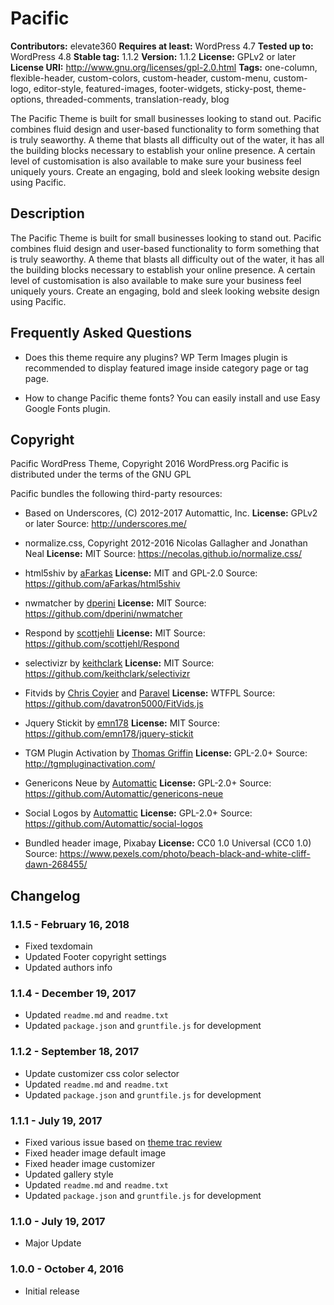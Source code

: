 # Pacific

**Contributors:** elevate360
**Requires at least:** WordPress 4.7
**Tested up to:** WordPress 4.8
**Stable tag:** 1.1.2
**Version:** 1.1.2
**License:** GPLv2 or later
**License URI:** http://www.gnu.org/licenses/gpl-2.0.html
**Tags:** one-column, flexible-header, custom-colors, custom-header, custom-menu, custom-logo, editor-style, featured-images, footer-widgets, sticky-post, theme-options, threaded-comments, translation-ready, blog

The Pacific Theme is built for small businesses looking to stand out. Pacific combines fluid design and user-based functionality to form something that is truly seaworthy. A theme that blasts all difficulty out of the water, it has all the building blocks necessary to establish your online presence. A certain level of customisation is also available to make sure your business feel uniquely yours. Create an engaging, bold and sleek looking website design using Pacific.

## Description

The Pacific Theme is built for small businesses looking to stand out. Pacific combines fluid design and user-based functionality to form something that is truly seaworthy. A theme that blasts all difficulty out of the water, it has all the building blocks necessary to establish your online presence. A certain level of customisation is also available to make sure your business feel uniquely yours. Create an engaging, bold and sleek looking website design using Pacific.


## Frequently Asked Questions

- Does this theme require any plugins?
WP Term Images plugin is recommended to display featured image inside category page or tag page.

- How to change Pacific theme fonts?
You can easily install and use Easy Google Fonts plugin.

## Copyright

Pacific WordPress Theme, Copyright 2016 WordPress.org
Pacific is distributed under the terms of the GNU GPL

Pacific bundles the following third-party resources:

- Based on Underscores, (C) 2012-2017 Automattic, Inc.
**License:** GPLv2 or later
Source: http://underscores.me/

- normalize.css, Copyright 2012-2016 Nicolas Gallagher and Jonathan Neal
**License:** MIT
Source: https://necolas.github.io/normalize.css/

- html5shiv by [aFarkas](https://github.com/aFarkas)
**License:** MIT and GPL-2.0
Source: https://github.com/aFarkas/html5shiv

- nwmatcher by [dperini](https://github.com/dperini)
**License:** MIT
Source: https://github.com/dperini/nwmatcher

- Respond by [scottjehli](https://github.com/scottjehli)
**License:** MIT
Source: https://github.com/scottjehl/Respond

- selectivizr by [keithclark](https://github.com/keithclark)
**License:** MIT
Source: https://github.com/keithclark/selectivizr

- Fitvids by [Chris Coyier](http://chriscoyier.net/) and [Paravel](http://paravelinc.com/)
**License:** WTFPL
Source: https://github.com/davatron5000/FitVids.js

- Jquery Stickit by [emn178](https://github.com/emn178)
**License:** MIT
Source: https://github.com/emn178/jquery-stickit

- TGM Plugin Activation by [Thomas Griffin](https://thomasgriffin.io/)
**License:** GPL-2.0+
Source: http://tgmpluginactivation.com/

- Genericons Neue by [Automattic](https://github.com/Automattic/genericons-neue)
**License:** GPL-2.0+
Source: https://github.com/Automattic/genericons-neue

- Social Logos by [Automattic](https://github.com/Automattic/social-logos)
**License:** GPL-2.0+
Source: https://github.com/Automattic/social-logos

- Bundled header image, Pixabay
**License:** CC0 1.0 Universal (CC0 1.0)
Source: https://www.pexels.com/photo/beach-black-and-white-cliff-dawn-268455/

## Changelog

### 1.1.5 - February 16, 2018
* Fixed texdomain
* Updated Footer copyright settings
* Updated authors info

### 1.1.4 - December 19, 2017
* Updated `readme.md` and `readme.txt`
* Updated `package.json` and `gruntfile.js` for development

### 1.1.2 - September 18, 2017
* Update customizer css color selector
* Updated `readme.md` and `readme.txt`
* Updated `package.json` and `gruntfile.js` for development

### 1.1.1 - July 19, 2017
* Fixed various issue based on [theme trac review](https://themes.trac.wordpress.org/ticket/43174#comment:14)
* Fixed header image default image
* Fixed header image customizer
* Updated gallery style
* Updated `readme.md` and `readme.txt`
* Updated `package.json` and `gruntfile.js` for development

### 1.1.0 - July 19, 2017
* Major Update

### 1.0.0 - October 4, 2016
* Initial release
